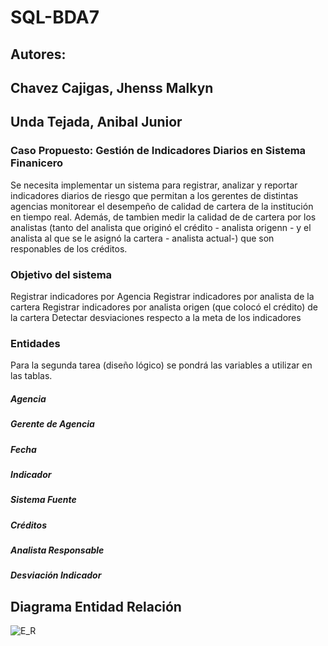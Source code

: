 # SQL-BDA7
## Autores:
## Chavez Cajigas, Jhenss Malkyn
## Unda Tejada, Anibal Junior
### Caso Propuesto: Gestión de Indicadores Diarios en Sistema Finanicero
Se necesita implementar un sistema para registrar, analizar y reportar indicadores diarios de riesgo que permitan a los gerentes de distintas agencias monitorear el desempeño de calidad de cartera de la institución en tiempo real. Además, de tambien medir la calidad de de cartera por los analistas (tanto del analista que originó el crédito - analista origenn - y el analista al que se le asignó la cartera - analista actual-) que son responables de los créditos.

### Objetivo del sistema
Registrar indicadores por Agencia
Registrar indicadores por analista de la cartera
Registrar indicadores por analista origen (que colocó el crédito) de la cartera
Detectar desviaciones respecto a la meta de los indicadores

### Entidades
Para la segunda tarea (diseño lógico) se pondrá las variables a utilizar en las tablas.
##### Agencia
##### Gerente de Agencia
##### Fecha
##### Indicador
##### Sistema Fuente
##### Créditos
##### Analista Responsable
##### Desviación Indicador


## Diagrama Entidad Relación
![E_R](https://github.com/user-attachments/assets/dc05d7ee-86f2-4b0c-bb32-6162f4c15e2e)

